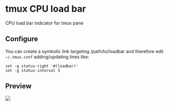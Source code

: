 # tmux CPU load bar
CPU load bar indicator for tmux pane

## Configure
You can create a symbolic link targeting /path/to/loadbar and therefore edit `~/.tmux.conf` adding/updating lines like:
```
set -g status-right '#(loadbar)'
set -g status-interval 5
```

## Preview
<img src='https://i.imgur.com/d7FponM.png'>
